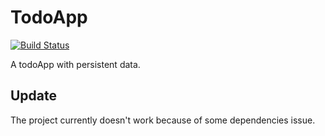 # TodoApp

[![Build Status](https://semaphoreci.com/api/v1/chaitya62/todoapp/branches/reduxtodo/badge.svg)](https://semaphoreci.com/chaitya62/todoapp)

A todoApp with persistent data.

## Update 

The project currently doesn't work because of some dependencies issue. 
